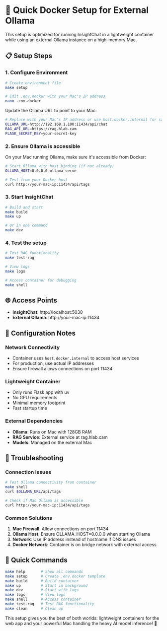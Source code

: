 # 🚀 Quick Docker Setup for External Ollama

This setup is optimized for running InsightChat in a lightweight container while using an external Ollama instance on a high-memory Mac.

## 📋 Setup Steps

### 1. **Configure Environment**
```bash
# Create environment file
make setup

# Edit .env.docker with your Mac's IP address
nano .env.docker
```

Update the Ollama URL to point to your Mac:
```bash
# Replace with your Mac's IP address or use host.docker.internal for same machine
OLLAMA_URL=http://192.168.1.100:11434/api/chat
RAG_API_URL=https://rag.hlab.cam
FLASK_SECRET_KEY=your-secret-key
```

### 2. **Ensure Ollama is accessible**

On your Mac running Ollama, make sure it's accessible from Docker:
```bash
# Start Ollama with host binding (if not already)
OLLAMA_HOST=0.0.0.0 ollama serve

# Test from your Docker host
curl http://your-mac-ip:11434/api/tags
```

### 3. **Start InsightChat**
```bash
# Build and start
make build
make up

# Or in one command
make dev
```

### 4. **Test the setup**
```bash
# Test RAG functionality
make test-rag

# View logs
make logs

# Access container for debugging
make shell
```

## 🌐 Access Points

- **InsightChat**: http://localhost:5030
- **External Ollama**: http://your-mac-ip:11434

## 🔧 Configuration Notes

### Network Connectivity
- Container uses `host.docker.internal` to access host services
- For production, use actual IP addresses
- Ensure firewall allows connections on port 11434

### Lightweight Container
- Only runs Flask app with uv
- No GPU requirements
- Minimal memory footprint
- Fast startup time

### External Dependencies
- **Ollama**: Runs on Mac with 128GB RAM
- **RAG Service**: External service at rag.hlab.cam
- **Models**: Managed on the external Mac

## 🚨 Troubleshooting

### Connection Issues
```bash
# Test Ollama connectivity from container
make shell
curl $OLLAMA_URL/api/tags

# Check if Mac Ollama is accessible
curl http://your-mac-ip:11434/api/tags
```

### Common Solutions
1. **Mac Firewall**: Allow connections on port 11434
2. **Ollama Host**: Ensure OLLAMA_HOST=0.0.0.0 when starting Ollama
3. **Network**: Use IP address instead of hostname if DNS issues
4. **Docker Network**: Container is on bridge network with external access

## 📝 Quick Commands

```bash
make help       # Show all commands
make setup      # Create .env.docker template  
make build      # Build container
make up         # Start in background
make dev        # Start with logs
make logs       # View logs
make shell      # Access container
make test-rag   # Test RAG functionality
make clean      # Clean up
```

This setup gives you the best of both worlds: lightweight containers for the web app and your powerful Mac handling the heavy AI model inference! 🎯